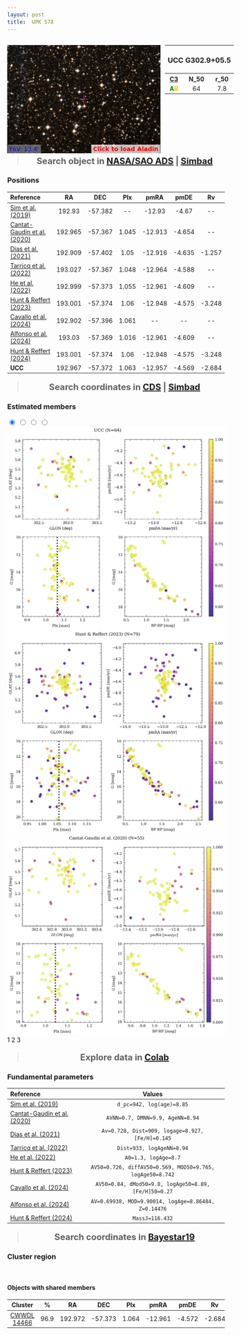 ```yaml
---
layout: post
title:  UPK 578
---
```

<div style="display: flex; justify-content: space-between; width:720px;height:250px">
<div style="text-align: center;">

<!-- Static image + data attributes for FOV and target -->
<img id="aladin_img"
     data-umami-event="aladin_load"
     src="https://raw.githubusercontent.com/ucc23/Q4P/main/plots/upk578_aladin.webp"
     alt="Click to load Aladin Lite" 
     style="width:355px;height:250px; cursor: pointer;"
     data-fov="0.26" 
     data-target="192.967 -57.372"/>
<!-- Div to contain Aladin Lite viewer -->
<div id="aladin-lite-div" style="width:355px;height:250px;display:none;"></div>
<!-- Aladin Lite script (will be loaded after the image is clicked) -->
<script src="{{ site.baseurl }}/scripts/aladin_load.js"></script>

</div>
<!-- Left block -->

<table style="width:355px;height:250px;">
  <!-- Row 1 (title) -->
  <tr>
    <td colspan="5"><h3>UCC G302.9+05.5</h3></td>
  </tr>
  <!-- Row 2 -->
  <tr>
    <th style="text-align: center;"><a href="https://ucc.ar/faq#what-is-the-c3-parameter" title="Combined class">C3</a></th>
    <th style="text-align: center;"><div title="Stars with membership probability >50%">N_50</div></th>
    <th style="text-align: center;"><div title="Radius that contains half the members [arcmin]">r_50</div></th>
  </tr>
  <!-- Row 3 -->
  <tr>
    <td style="text-align: center;"><span style="color: green; font-weight: bold;">A</span><span style="color: #FFC300; font-weight: bold;">B</span></td>
    <td style="text-align: center;">64</td>
    <td style="text-align: center;">7.8</td>
  </tr>
</table>
</div>

> <p style="text-align:center; font-weight: bold; font-size:20px">Search object in <a data-umami-event="nasa_search" href="https://ui.adsabs.harvard.edu/search/q=%20collection%3Aastronomy%20body%3A%22UPK%20578%22&sort=date%20desc%2C%20bibcode%20desc&p_=0" target="_blank">NASA/SAO ADS</a> | <a data-umami-event="simbad_search" href="https://simbad.cds.unistra.fr/simbad/sim-id-refs?Ident=upk578" target="_blank">Simbad</a></p>


### Positions

| Reference    | RA    | DEC   | Plx  | pmRA  | pmDE   |  Rv  |
| :---         | :---: | :---: | :---: | :---: | :---: | :---: |
|[Sim et al. (2019)](https://ui.adsabs.harvard.edu/abs/2019JKAS...52..145S) | 192.93 | -57.382 | -- | -12.93 | -4.67 | -- |
|[Cantat-Gaudin et al. (2020)](https://ui.adsabs.harvard.edu/abs/2020A%26A...640A...1C) | 192.965 | -57.367 | 1.045 | -12.913 | -4.654 | -- |
|[Dias et al. (2021)](https://ui.adsabs.harvard.edu/abs/2021MNRAS.504..356D) | 192.909 | -57.402 | 1.05 | -12.916 | -4.635 | -1.257 |
|[Tarricq et al. (2022)](https://ui.adsabs.harvard.edu/abs/2022A%26A...659A..59T) | 193.027 | -57.367 | 1.048 | -12.964 | -4.588 | -- |
|[He et al. (2022)](https://ui.adsabs.harvard.edu/abs/2022ApJS..262....7H) | 192.999 | -57.373 | 1.055 | -12.961 | -4.609 | -- |
|[Hunt & Reffert (2023)](https://ui.adsabs.harvard.edu/abs/2023A%26A...673A.114H) | 193.001 | -57.374 | 1.06 | -12.948 | -4.575 | -3.248 |
|[Cavallo et al. (2024)](https://ui.adsabs.harvard.edu/abs/2024AJ....167...12C) | 192.902 | -57.396 | 1.061 | -- | -- | -- |
|[Alfonso et al. (2024)](https://ui.adsabs.harvard.edu/abs/2024A%26A...689A..18A) | 193.03 | -57.369 | 1.016 | -12.961 | -4.609 | -- |
|[Hunt & Reffert (2024)](https://ui.adsabs.harvard.edu/abs/2024A%26A...686A..42H) | 193.001 | -57.374 | 1.06 | -12.948 | -4.575 | -3.248 |
| **UCC** |192.967 | -57.372 | 1.063 | -12.957 | -4.569 | -2.684 |

> <p style="text-align:center; font-weight: bold; font-size:20px">Search coordinates in <a data-umami-event="cds_coord_search" href="https://cdsportal.u-strasbg.fr/?target=192.967,-57.372" target="_blank">CDS</a> | <a data-umami-event="simbad_coord_search" href="https://simbad.cds.unistra.fr/mobile/object_list.html?coord=192.967%20-57.372&output=json&radius=5&userEntry=upk578" target="_blank">Simbad</a></p>

### Estimated members

<div class="carousel">
<input type="radio" name="radio-btn" id="slide1" checked>
<input type="radio" name="radio-btn" id="slide1">
<input type="radio" name="radio-btn" id="slide2">
<input type="radio" name="radio-btn" id="slide3">
<div class="slides">
<div class="slide">
<a href="https://raw.githubusercontent.com/ucc23/Q4P/main/plots/UCC/upk578.webp" target="_blank">
<img src="https://raw.githubusercontent.com/ucc23/Q4P/main/plots/UCC/upk578.webp" alt="UPK 578 UCC">
</a>
</div>
<div class="slide">
<a href="https://raw.githubusercontent.com/ucc23/Q4P/main/plots/HUNT23/upk578.webp" target="_blank">
<img src="https://raw.githubusercontent.com/ucc23/Q4P/main/plots/HUNT23/upk578.webp" alt="UPK 578 HUNT23">
</a>
</div>
<div class="slide">
<a href="https://raw.githubusercontent.com/ucc23/Q4P/main/plots/CANTAT20/upk578.webp" target="_blank">
<img src="https://raw.githubusercontent.com/ucc23/Q4P/main/plots/CANTAT20/upk578.webp" alt="UPK 578 CANTAT20">
</a>
</div>
</div>
<div class="indicators">
<label for="slide1">1</label>
<label for="slide2">2</label>
<label for="slide3">3</label>
</div>
</div>


> <p style="text-align:center; font-weight: bold; font-size:20px">Explore data in <a data-umami-event="colab" href="https://colab.research.google.com/github/ucc23/ucc/blob/main/assets/notebook.ipynb" target="_blank">Colab</a></p>


### Fundamental parameters

| Reference |  Values |
| :---      |  :---:  |
| [Sim et al. (2019)](https://ui.adsabs.harvard.edu/abs/2019JKAS...52..145S) | `d_pc=942, log(age)=8.85` |
| [Cantat-Gaudin et al. (2020)](https://ui.adsabs.harvard.edu/abs/2020A%26A...640A...1C) | `AVNN=0.7, DMNN=9.9, AgeNN=8.94` |
| [Dias et al. (2021)](https://ui.adsabs.harvard.edu/abs/2021MNRAS.504..356D) | `Av=0.728, Dist=909, logage=8.927, [Fe/H]=0.145` |
| [Tarricq et al. (2022)](https://ui.adsabs.harvard.edu/abs/2022A%26A...659A..59T) | `Dist=933, logAgeNN=8.94` |
| [He et al. (2022)](https://ui.adsabs.harvard.edu/abs/2022ApJS..262....7H) | `A0=1.3, logAge=8.7` |
| [Hunt & Reffert (2023)](https://ui.adsabs.harvard.edu/abs/2023A%26A...673A.114H) | `AV50=0.726, diffAV50=0.569, MOD50=9.765, logAge50=8.742` |
| [Cavallo et al. (2024)](https://ui.adsabs.harvard.edu/abs/2024AJ....167...12C) | `AV50=0.84, dMod50=9.8, logAge50=8.89, [Fe/H]50=0.27` |
| [Alfonso et al. (2024)](https://ui.adsabs.harvard.edu/abs/2024A%26A...689A..18A) | `AV=0.69938, MOD=9.90014, logAge=8.86484, Z=0.14476` |
| [Hunt & Reffert (2024)](https://ui.adsabs.harvard.edu/abs/2024A%26A...686A..42H) | `MassJ=116.432` |

> <p style="text-align:center; font-weight: bold; font-size:20px">Search coordinates in <a data-umami-event="bayestar" href="http://argonaut.skymaps.info/query?lon=302.99%20&lat=5.5&coordsys=gal&mapname=bayestar2019" target="_blank">Bayestar19</a></p>


### Cluster region

<html lang="en">
  <body>
    <center>
    <div id="plot-params"
         data-oc-name="upk578"
         data-ra-center="192.97"
         data-dec-center="-57.37"
         data-rad-deg="7.8"
         data-plx="1.063">
    </div>
    <div id="plot-container">
        <div id="plot"></div>
    </div>
    <script defer type="module" src="{{ site.baseurl }}/scripts/radec_scatter.js"></script>
    </center>
  </body>
</html>
<br>


#### Objects with shared members

| Cluster | <span title="Percentage of members that this OC shares with the ones listed">%</span>   | RA   | DEC   | Plx   | pmRA  | pmDE  | Rv    |
| :---:   | :-: |:---: | :---: | :---: | :---: | :---: | :---: |
|[CWWDL 14466](/_clusters/cwwdl14466/)| 96.9 | 192.972 | -57.373 | 1.064 | -12.961 | -4.572 | -2.684 |